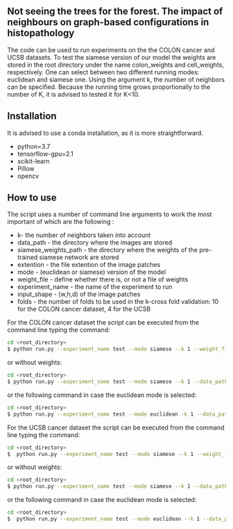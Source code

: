 
## Not seeing the trees for the forest. The impact of neighbours on graph-based configurations in histopathology
The code can be used to run experiments on the the COLON cancer and UCSB datasets. 
To test the siamese version of our model the weights are stored 
in the root directory under the name colon_weights and cell_weights, respectively. 
One can select between two different running modes: euclidean and siamese one. 
Using the argument k, the number of neighbors can be specified. 
Because the running time grows proportionally to the number of K, it is advised to tested it for K<10.

## Installation
It is advised to use a conda installation, as it is more straightforward.
 - python=3.7
 - tensorflow-gpu=2.1
 - scikit-learn 
 - Pillow
 - opencv
 

## How to use



The script uses a number of command line arguments to work the most important of which are the following :

* k- the number of neighbors taken into account
* data_path - the directory where the images are stored
* siamese_weights_path - the directory where the weights of the pre-trained siamese network are stored
* extention - the file extention of the image patches
* mode - (euclidean or siamese) version of the model 
* weight_file - define whether there is, or not a file of weights
* experiment_name - the name of the experiment to run
* input_shape - (w,h,d) of the image patches
* folds - the number of folds to be used in the k-cross fold validation: 10 for the COLON cancer dataset, 4 for the UCSB


For the COLON cancer dataset the script can be executed from the command line typing the command:
```sh
cd <root_directory>
$ python run.py --experiment_name test --mode siamese --k 1 --weight_file  --data_path colon_cancer_patches --input_shape 27 27 3 --extention bmp --siamese_weights_path weights --data colon
```
or without weights:
```sh
cd <root_directory>
$ python run.py --experiment_name test --mode siamese --k 1 --data_path colon_cancer_patches --input_shape 27 27 3 --extention bmp --siamese_weights_path test_weights --siam_pixel_distance 20 --data colon
```
or the following command in case the euclidean mode is selected:
```sh
cd <root_directory>
$ python run.py --experiment_name test --mode euclidean -k 1 --data_path colon_cancer_patches --input_shape 27 27 3 --extention bmp --data colon
```


For the UCSB cancer dataset the script can be executed from the command line typing the command:
```sh
cd <root_directory>
$  python run.py --experiment_name test --mode siamese --k 1 --weight_file --data_path cells --extention png --input_shape 32 32 3 --siamese_weights_path cell_weights --folds 4 --data ucsb
```
or without weights:
```sh
cd <root_directory>
$ python run.py --experiment_name test --mode siamese --k 1 --data_path cells --input_shape 32 32 3 --extention png --siamese_weights_path test_weights --folds 4 --siam_pixel_distance 25 --data ucsb
```
or the following command in case the euclidean mode is selected:
```sh
cd <root_directory>
$  python run.py --experiment_name test --mode euclidean --k 1 --data_path cells --extention png --input_shape 32 32 3 --folds 4 --data ucsb
```

